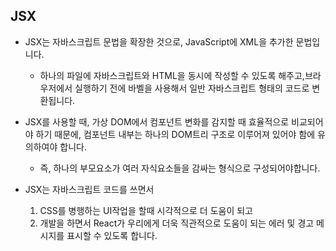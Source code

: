 ## JSX

- JSX는 자바스크립트 문법을 확장한 것으로, JavaScript에 XML을 추가한 문법입니다.
    - 하나의 파일에 자바스크립트와 HTML을 동시에 작성할 수 있도록 해주고,브라우저에서 실행하기 전에 바벨을 사용해서 일반 자바스크립트 형태의 코드로 변환됩니다.

- JSX를 사용할 때, 가상 DOM에서 컴포넌트 변화를 감지할 때 효율적으로 비교되어야 하기 때문에, 컴포넌트 내부는 하나의 DOM트리 구조로 이루어져 있어야 함에 유의하여야 합니다.
    - 즉, 하나의 부모요소가 여러 자식요소들을 감싸는 형식으로 구성되어야합니다.

- JSX는 자바스크립트 코드를 쓰면서
    1. CSS를 병행하는 UI작업을 할때 시각적으로 더 도움이 되고
    2. 개발을 하면서 React가 우리에게 더욱 직관적으로 도움이 되는 에러 및 경고 메시지를 표시할 수 있도록 합니다.